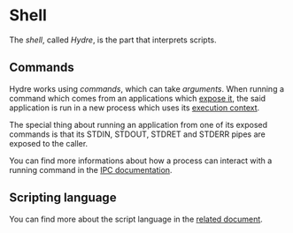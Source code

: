 # Shell

The _shell_, called *Hydre*, is the part that interprets scripts.

## Commands

Hydre works using _commands_, which can take _arguments_.
When running a command which comes from an applications which [expose it](../concepts/applications.md#commands), the said application is run in a new process which uses its [execution context](../specs/applications/context.md#execution-context).

The special thing about running an application from one of its exposed commands is that its STDIN, STDOUT, STDRET and STDERR pipes are exposed to the caller.

You can find more informations about how a process can interact with a running command in the [IPC documentation](../specs/ipc.md#interactive-usage).

## Scripting language

You can find more about the script language in the [related document](../specs/shell-scripting.md).

